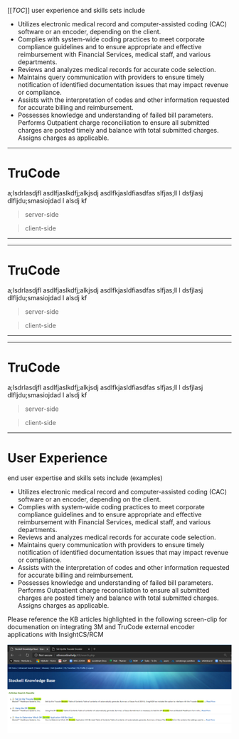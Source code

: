 [[_TOC_]]
user experience and skills sets include

- Utilizes electronic medical record and computer-assisted coding (CAC) software or an encoder, depending on the client.
- Complies with system-wide coding practices to meet corporate compliance guidelines and to ensure appropriate and effective reimbursement with Financial Services, medical staff, and various departments.
- Reviews and analyzes medical records for accurate code selection.
- Maintains query communication with providers to ensure timely notification of identified documentation issues that may impact revenue or compliance.
- Assists with the interpretation of codes and other information requested for accurate billing and reimbursement.
- Possesses knowledge and understanding of failed bill parameters. Performs Outpatient charge reconciliation to ensure all submitted charges are posted timely and balance with total submitted charges. Assigns charges as applicable.

---

# TruCode
a;lsdrlasdjfl asdlfjaslkdfj;alkjsdj asdlfkjasldfiasdfas  slfjas;ll l dsfjlasj  dlfljdu;smasiojdad l alsdj kf

> server-side

> client-side
---

---

# TruCode
a;lsdrlasdjfl asdlfjaslkdfj;alkjsdj asdlfkjasldfiasdfas  slfjas;ll l dsfjlasj  dlfljdu;smasiojdad l alsdj kf

> server-side

> client-side
---

---

# TruCode
a;lsdrlasdjfl asdlfjaslkdfj;alkjsdj asdlfkjasldfiasdfas  slfjas;ll l dsfjlasj  dlfljdu;smasiojdad l alsdj kf

> server-side

> client-side
---
# User Experience
end user expertise and skills sets include (examples)

- Utilizes electronic medical record and computer-assisted coding (CAC) software or an encoder, depending on the client.
- Complies with system-wide coding practices to meet corporate compliance guidelines and to ensure appropriate and effective reimbursement with Financial Services, medical staff, and various departments.
- Reviews and analyzes medical records for accurate code selection.
- Maintains query communication with providers to ensure timely notification of identified documentation issues that may impact revenue or compliance.
- Assists with the interpretation of codes and other information requested for accurate billing and reimbursement.
- Possesses knowledge and understanding of failed bill parameters. Performs Outpatient charge reconciliation to ensure all submitted charges are posted timely and balance with total submitted charges. Assigns charges as applicable.


Please reference the KB articles highlighted in the following screen-clip for documenation on integrating 3M and TruCode external encoder applications with InsightCS/RCM


![image.png](/.attachments/image-ea48b93a-4607-4c2f-bbf4-4b57cec72830.png)

